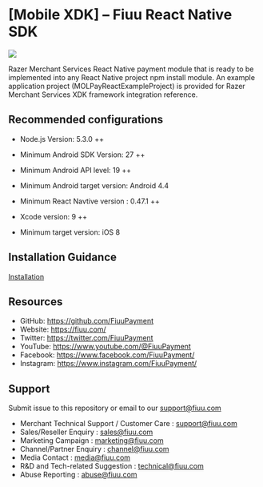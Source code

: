 <!--
 # license: Copyright © 2011-2016 MOLPay Sdn Bhd. All Rights Reserved. 
 -->

# [Mobile XDK] – Fiuu React Native SDK

<img src="https://user-images.githubusercontent.com/38641542/74424311-a9d64000-4e8c-11ea-8d80-d811cfe66972.jpg">


Razer Merchant Services React Native payment module that is ready to be implemented into any React Native project npm install module. An example application project 
(MOLPayReactExampleProject) is provided for Razer Merchant Services XDK framework integration reference.

## Recommended configurations

- Node.js Version: 5.3.0 ++

- Minimum Android SDK Version: 27 ++

- Minimum Android API level: 19 ++

- Minimum Android target version: Android 4.4

- Minimum React Navtive version : 0.47.1 ++

- Xcode version: 9 ++

- Minimum target version: iOS 8

## Installation Guidance

[Installation](https://github.com/FiuuPayment/Mobile-XDK-Fiuu_React_Native/wiki/Installation-Guide)


## Resources
- GitHub: https://github.com/FiuuPayment
- Website: https://fiuu.com/
- Twitter: https://twitter.com/FiuuPayment
- YouTube: https://www.youtube.com/@FiuuPayment
- Facebook: https://www.facebook.com/FiuuPayment/
- Instagram: https://www.instagram.com/FiuuPayment/


## Support
Submit issue to this repository or email to our support@fiuu.com

- Merchant Technical Support / Customer Care : support@fiuu.com
- Sales/Reseller Enquiry : sales@fiuu.com
- Marketing Campaign : marketing@fiuu.com
- Channel/Partner Enquiry : channel@fiuu.com
- Media Contact : media@fiuu.com
- R&D and Tech-related Suggestion : technical@fiuu.com
- Abuse Reporting : abuse@fiuu.com

